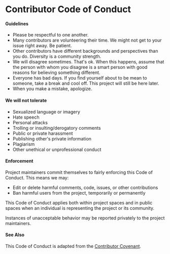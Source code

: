 # Contributor Code of Conduct

#### Guidelines

* Please be respectful to one another.
* Many contributors are volunteering their time.  We might not get to your
issue right away.  Be patient.
* Other contributors have different backgrounds and perspectives than you do.
Diversity is a community strength.
* We will disagree sometimes.  That's ok.  When this happens, assume that the
person with whom you disagree is a smart person with good reasons for believing
something different.
* Everyone has bad days.  If you find yourself about to be mean to someone,
take a break and cool off.  This project will still be here later.
* When you make a mistake, apologize.


#### We will not tolerate

* Sexualized language or imagery
* Hate speech
* Personal attacks
* Trolling or insulting/derogatory comments
* Public or private harassment
* Publishing other's private information
* Plagiarism
* Other unethical or unprofessional conduct

#### Enforcement

Project maintainers commit themselves to fairly enforcing this Code of Conduct.
This means we may:

* Edit or delete harmful comments, code, issues, or other contributions
* Ban harmful users from the project, temporarily or permanently

This Code of Conduct applies both within project spaces and in public spaces when an
individual is representing the project or its community.

Instances of unacceptable behavior may be reported privately to the project maintainers.

#### See Also

This Code of Conduct is adapted from the [Contributor Covenant](http://contributor-covenant.org).